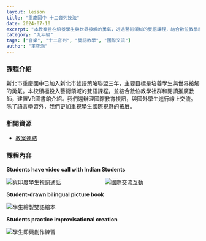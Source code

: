 ```yaml
---
layout: lesson
title: "重慶國中 十二音列技法"
date: 2024-07-10
excerpt: "本教案旨在培養學生與世界接觸的勇氣，透過藝術領域的雙語課程，結合數位教學和國際交流，拓展學生國際視野。"
category: "九年級"
tags: ["音樂", "十二音列", "雙語教學", "國際交流"]
author: "王奕涵"
---
```


### 課程介紹

新北市重慶國中已加入新北市雙語策略聯盟三年，主要目標是培養學生與世界接觸的勇氣。本校積極投入藝術領域的雙語課程，並結合數位教學社群和閱讀推廣教師，建置VR圖書館介紹。我們還辦理國際教育視訊，與國外學生進行線上交流。除了語言學習外，我們更加重視學生國際視野的拓展。

### 相關資源

* [教案連結](https://drive.google.com/file/d/1MvNjNRTA-A8kfrfOIDjAmUX2bDeLYYJW/view?usp=drive_link)

### 課程內容

**Students have video call with Indian Students**

<div style="display: flex; flex-direction: row; flex-wrap: wrap; gap: 10px; margin-bottom: 10px;">
    <img src="{{ '/assets/images/lessons/2024/重慶國中/原始照片/Students have a video call with Indian students.jpg' | relative_url }}" alt="與印度學生視訊通話" style="flex: 1; min-width: 48%; object-fit: cover;">
    <img src="{{ '/assets/images/lessons/2024/重慶國中/原始照片/B5C62E37-4ECE-4A04-AA3E-97125BBB6D57.jpg' | relative_url }}" alt="國際交流互動" style="flex: 1; min-width: 48%; object-fit: cover;">
</div>

**Student-drawn bilingual picture book**

<div style="margin-bottom: 10px;">
    <img src="{{ '/assets/images/lessons/2024/重慶國中/原始照片/Student-drawn bilingual picture book.jpg' | relative_url }}" alt="學生繪製雙語繪本" style="flex: 1; min-width: 48%; object-fit: cover;">
</div>

**Students practice improvisational creation**

<div style="margin-bottom: 10px;">
    <img src="{{ '/assets/images/lessons/2024/重慶國中/原始照片/Students practice improvisational creation.jpg' | relative_url }}" alt="學生即興創作練習" style="flex: 1; min-width: 48%; object-fit: cover;">
</div>


